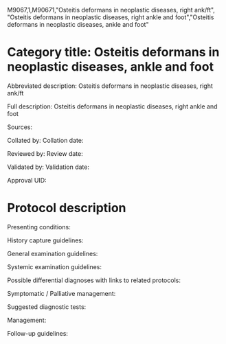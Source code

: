 M9067,1,M90671,"Osteitis deformans in neoplastic diseases, right ank/ft", "Osteitis deformans in neoplastic diseases, right ankle and foot","Osteitis deformans in neoplastic diseases, ankle and foot"
# Category title: Osteitis deformans in neoplastic diseases, ankle and foot

Abbreviated description: Osteitis deformans in neoplastic diseases, right ank/ft

Full description: Osteitis deformans in neoplastic diseases, right ankle and foot

Sources:

Collated by:
Collation date:

Reviewed by:
Review date:

Validated by:
Validation date:

Approval UID:

# Protocol description

Presenting conditions:

History capture guidelines:

General examination guidelines:

Systemic examination guidelines:

Possible differential diagnoses with links to related protocols:

Symptomatic / Palliative management:

Suggested diagnostic tests:

Management:

Follow-up guidelines:

